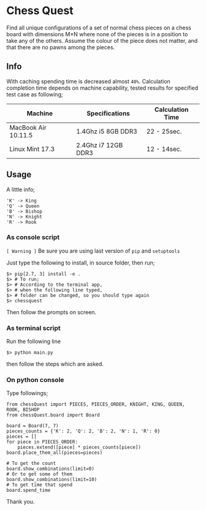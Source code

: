 # Chess Quest
Find all unique configurations of a set of normal chess pieces on a chess board with dimensions M×N where none of the pieces is in a position to take any of the others. Assume the colour of the piece does not matter, and that there are no pawns among the pieces.

## Info

With caching spending time is decreased almost `40%`. Calculation completion time depends on machine capability, tested results for specified test case as following;

|Machine | Specifications | Calculation Time |
| ------------- | ------------- | ------------- |
|MacBook Air 10.11.5| 1.4Ghz i5 8GB DDR3| 22 - 25sec.|
|Linux Mint 17.3| 2.4Ghz i7 12GB DDR3| 12 - 14sec.|
## Usage

A little info;

    'K' -> King
    'Q' -> Queen
    'B' -> Bishop
    'N' -> Knight
    'R' -> Rook

### As console script

` [ Warning ] ` Be sure you are using last version of `pip` and `setuptools`

Just type the following to install, in source folder, then run;

    $> pip[2.7, 3] install -e .
    $> # To run; 
    $> # According to the terminal app, 
    $> # when the following line typed, 
    $> # folder can be changed, so you should type again
    $> chessquest

Then follow the prompts on screen.

### As terminal script

Run the following line

    $> python main.py
    
then follow the steps which are asked.

### On python console

Type followings;

    from chessQuest import PIECES, PIECES_ORDER, KNIGHT, KING, QUEEN, ROOK, BISHOP
    from chessQuest.board import Board
                                      
    board = Board(7, 7)
    pieces_counts = {'K': 2, 'Q': 2, 'B': 2, 'N': 1, 'R': 0}
    pieces = []
    for piece in PIECES_ORDER:
        pieces.extend([piece] * pieces_counts[piece])
    board.place_them_all(pieces=pieces)
    
    # To get the count
    board.show_combinations(limit=0)
    # Or to get some of them
    board.show_combinations(limit=10)
    # To get time that spend
    board.spend_time


Thank you.